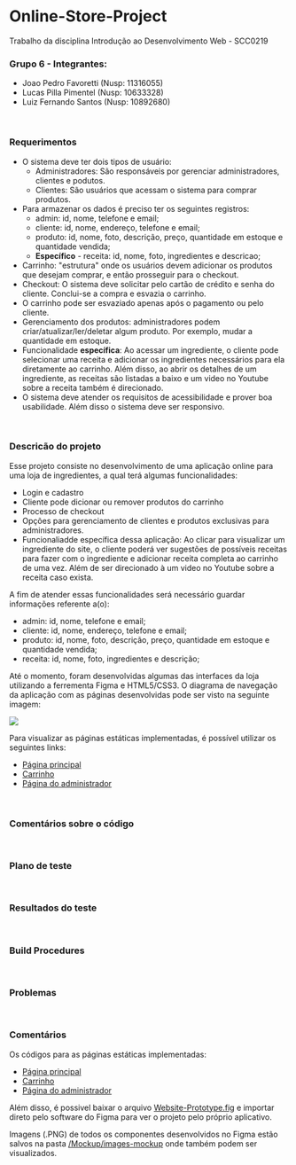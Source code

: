 # Online-Store-Project

Trabalho da disciplina Introdução ao Desenvolvimento Web - SCC0219

### Grupo 6 - Integrantes:

- Joao Pedro Favoretti (Nusp: 11316055)
- Lucas Pilla Pimentel (Nusp: 10633328)
- Luiz Fernando Santos (Nusp: 10892680)

<br>

### Requerimentos

- O sistema deve ter dois tipos de usuário:
    - Administradores: São responsáveis por gerenciar administradores, clientes e podutos.
    - Clientes: São usuários que acessam o sistema para comprar produtos.
- Para armazenar os dados é preciso ter os seguintes registros:
    - admin: id, nome, telefone e email;
    - cliente: id, nome, endereço, telefone e email;
    - produto: id, nome, foto, descrição, preço, quantidade em estoque e quantidade vendida;
    - **Específico** - receita: id, nome, foto, ingredientes e descricao;
- Carrinho: "estrutura" onde os usuários devem adicionar os produtos que desejam comprar, e então prosseguir para o checkout.
-  Checkout: O sistema deve solicitar pelo cartão de crédito e senha do cliente. Conclui-se a compra e esvazia o carrinho.
- O carrinho pode ser esvaziado apenas após o pagamento ou pelo cliente.
- Gerenciamento dos produtos: administradores podem criar/atualizar/ler/deletar algum produto. Por exemplo, mudar a quantidade em estoque.
- Funcionalidade **específica**: Ao acessar um ingrediente, o cliente pode selecionar uma receita e adicionar os ingredientes necessários para ela diretamente ao carrinho. Além disso, ao abrir os detalhes de um ingrediente, as receitas são listadas a baixo e um video no Youtube sobre a receita também é direcionado.
- O sistema deve atender os requisitos de acessibilidade e prover boa usabilidade. Além disso o sistema deve ser responsivo.

<br>

### Descricão do projeto

Esse projeto consiste no desenvolvimento de uma aplicação online para uma loja de ingredientes, a qual terá algumas funcionalidades:

- Login e cadastro
- Cliente pode dicionar ou remover produtos do carrinho
- Processo de checkout
- Opções para gerenciamento de clientes e produtos exclusivas para administradores.
- Funcionaliadde específica dessa aplicação: Ao clicar para visualizar um ingrediente do site, o cliente poderá ver sugestões de possíveis receitas para fazer com o ingrediente e adicionar receita completa ao carrinho de uma vez. Além de ser direcionado à um video no Youtube sobre a receita caso exista.

A fim de atender essas funcionalidades será necessário guardar informações referente a(o):
- admin: id, nome, telefone e email;
- cliente: id, nome, endereço, telefone e email;
- produto: id, nome, foto, descrição, preço, quantidade em estoque e quantidade vendida;
- receita: id, nome, foto, ingredientes e descrição;


Até o momento, foram desenvolvidas algumas das interfaces da loja utilizando a ferrementa Figma e HTML5/CSS3. O diagrama de navegação da aplicação com as páginas desenvolvidas pode ser visto na seguinte imagem:


<img src="https://docs.google.com/drawings/d/e/2PACX-1vQwnxKMqVyg2b3LG4fyccQgSx_RdGMqBWtCVipjJF4xozRtMyHfKtNJks_RUJ9YgIAi7qbzlN-ZyiPr/pub?w=1829&amp;h=940">


Para visualizar as páginas estáticas implementadas, é possível utilizar os seguintes links:
- [Página principal](https://joaofavoretti.github.io/Online-Store-Project/Mockup/pagina-principal.html)
- [Carrinho](https://joaofavoretti.github.io/Online-Store-Project/Mockup/cart.html)
- [Página do administrador](https://joaofavoretti.github.io/Online-Store-Project/Mockup/admin-page.html)





<br>

### Comentários sobre o código



<br>

### Plano de teste



<br>

### Resultados do teste



<br>

### Build Procedures



<br>

### Problemas



<br>

### Comentários

Os códigos para as páginas estáticas implementadas:
- [Página principal](Mockup/pagina-principal.html)
- [Carrinho](Mockup/cart.html)
- [Página do administrador](Mockup/admin-page.html)

Além disso, é possivel baixar o arquivo [Website-Prototype.fig](Website-Prototype.fig) e importar direto pelo software do Figma para ver o projeto pelo próprio aplicativo.

Imagens (.PNG) de todos os componentes desenvolvidos no Figma estão salvos na pasta [/Mockup/images-mockup](/Mockup/images-mockup) onde também podem ser visualizados.
